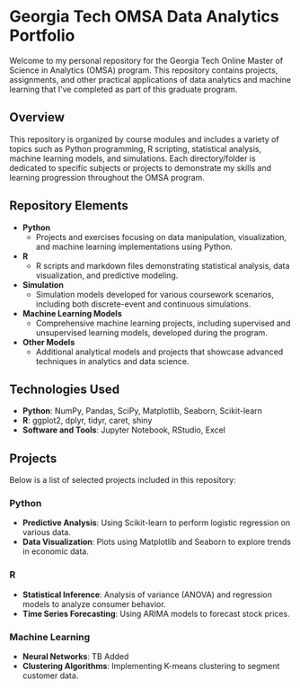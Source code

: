 # Georgia Tech OMSA Data Analytics Portfolio

Welcome to my personal repository for the Georgia Tech Online Master of Science in Analytics (OMSA) program. This repository contains projects, assignments, and other practical applications of data analytics and machine learning that I've completed as part of this graduate program.

## Overview

This repository is organized by course modules and includes a variety of topics such as Python programming, R scripting, statistical analysis, machine learning models, and simulations. Each directory/folder is dedicated to specific subjects or projects to demonstrate my skills and learning progression throughout the OMSA program.

## Repository Elements

- **Python**
  - Projects and exercises focusing on data manipulation, visualization, and machine learning implementations using Python.
- **R**
  - R scripts and markdown files demonstrating statistical analysis, data visualization, and predictive modeling.
- **Simulation**
  - Simulation models developed for various coursework scenarios, including both discrete-event and continuous simulations.
- **Machine Learning Models**
  - Comprehensive machine learning projects, including supervised and unsupervised learning models, developed during the program.
- **Other Models**
  - Additional analytical models and projects that showcase advanced techniques in analytics and data science.

## Technologies Used

- **Python**: NumPy, Pandas, SciPy, Matplotlib, Seaborn, Scikit-learn
- **R**: ggplot2, dplyr, tidyr, caret, shiny
- **Software and Tools**: Jupyter Notebook, RStudio, Excel

## Projects

Below is a list of selected projects included in this repository:

### Python
- **Predictive Analysis**: Using Scikit-learn to perform logistic regression on various data.
- **Data Visualization**: Plots using Matplotlib and Seaborn to explore trends in economic data.

### R
- **Statistical Inference**: Analysis of variance (ANOVA) and regression models to analyze consumer behavior.
- **Time Series Forecasting**: Using ARIMA models to forecast stock prices.

### Machine Learning
- **Neural Networks**: TB Added
- **Clustering Algorithms**: Implementing K-means clustering to segment customer data.
